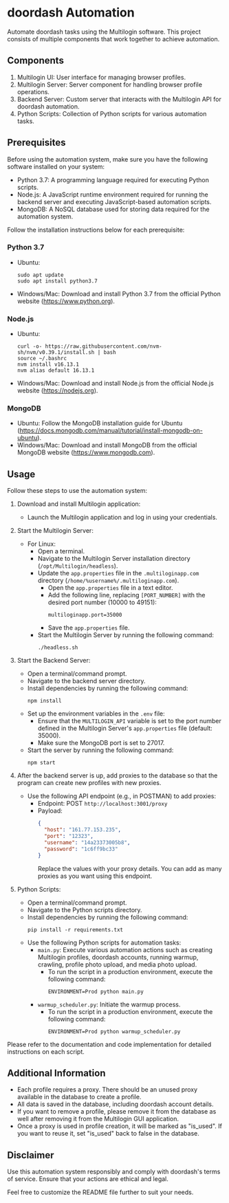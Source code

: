 # doordash Automation

Automate doordash tasks using the Multilogin software. This project consists of multiple components that work together to achieve automation.

## Components
1. Multilogin UI: User interface for managing browser profiles.
2. Multilogin Server: Server component for handling browser profile operations.
3. Backend Server: Custom server that interacts with the Multilogin API for doordash automation.
4. Python Scripts: Collection of Python scripts for various automation tasks.

## Prerequisites
Before using the automation system, make sure you have the following software installed on your system:

- Python 3.7: A programming language required for executing Python scripts.
- Node.js: A JavaScript runtime environment required for running the backend server and executing JavaScript-based automation scripts.
- MongoDB: A NoSQL database used for storing data required for the automation system.

Follow the installation instructions below for each prerequisite:

### Python 3.7
- Ubuntu:
  ```shell
  sudo apt update
  sudo apt install python3.7
  ```
- Windows/Mac: Download and install Python 3.7 from the official Python website (https://www.python.org).

### Node.js
- Ubuntu:
  ```shell
  curl -o- https://raw.githubusercontent.com/nvm-sh/nvm/v0.39.1/install.sh | bash
  source ~/.bashrc
  nvm install v16.13.1
  nvm alias default 16.13.1
  ```
- Windows/Mac: Download and install Node.js from the official Node.js website (https://nodejs.org).

### MongoDB
- Ubuntu: Follow the MongoDB installation guide for Ubuntu (https://docs.mongodb.com/manual/tutorial/install-mongodb-on-ubuntu).
- Windows/Mac: Download and install MongoDB from the official MongoDB website (https://www.mongodb.com).

## Usage
Follow these steps to use the automation system:

1. Download and install Multilogin application:
    - Launch the Multilogin application and log in using your credentials.

2. Start the Multilogin Server:
    - For Linux:
        - Open a terminal.
        - Navigate to the Multilogin Server installation directory (`/opt/Multilogin/headless`).
        - Update the `app.properties` file in the `.multiloginapp.com` directory (`/home/%username%/.multiloginapp.com`).
            - Open the `app.properties` file in a text editor.
            - Add the following line, replacing `[PORT_NUMBER]` with the desired port number (10000 to 49151):
              ```shell
              multiloginapp.port=35000
              ```
            - Save the `app.properties` file.
        - Start the Multilogin Server by running the following command:
          ```shell
          ./headless.sh
          ```

3. Start the Backend Server:
    - Open a terminal/command prompt.
    - Navigate to the backend server directory.
    - Install dependencies by running the following command:
      ```shell
      npm install
      ```
    - Set up the environment variables in the `.env` file:
        - Ensure that the `MULTILOGIN_API` variable is set to the port number defined in the Multilogin Server's `app.properties` file (default: 35000).
        - Make sure the MongoDB port is set to 27017.
    - Start the server by running the following command:
      ```shell
      npm start
      ```

4. After the backend server is up, add proxies to the database so that the program can create new profiles with new proxies.
    - Use the following API endpoint (e.g., in POSTMAN) to add proxies:
        - Endpoint: POST `http://localhost:3001/proxy`
        - Payload:
          ```json
          {
            "host": "161.77.153.235",
            "port": "12323",
            "username": "14a23373005b8",
            "password": "1c6ff9bc33"
          }
          ```
          Replace the values with your proxy details. You can add as many proxies as you want using this endpoint.

5. Python Scripts:
    - Open a terminal/command prompt.
    - Navigate to the Python scripts directory.
    - Install dependencies by running the following command:
      ```shell
      pip install -r requirements.txt
      ```
    - Use the following Python scripts for automation tasks:
        - `main.py`: Execute various automation actions such as creating Multilogin profiles, doordash accounts, running warmup, crawling, profile photo upload, and media photo upload.
            - To run the script in a production environment, execute the following command:
              ```shell
              ENVIRONMENT=Prod python main.py
              ```
        - `warmup_scheduler.py`: Initiate the warmup process.
            - To run the script in a production environment, execute the following command:
              ```shell
              ENVIRONMENT=Prod python warmup_scheduler.py
              ```

Please refer to the documentation and code implementation for detailed instructions on each script.

## Additional Information
- Each profile requires a proxy. There should be an unused proxy available in the database to create a profile.
- All data is saved in the database, including doordash account details.
- If you want to remove a profile, please remove it from the database as well after removing it from the Multilogin GUI application.
- Once a proxy is used in profile creation, it will be marked as "is_used". If you want to reuse it, set "is_used" back to false in the database.

## Disclaimer
Use this automation system responsibly and comply with doordash's terms of service. Ensure that your actions are ethical and legal.

Feel free to customize the README file further to suit your needs.